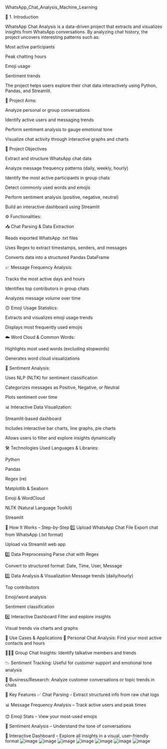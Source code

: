 WhatsApp_Chat_Analysis_Machine_Learning

🧾 1. Introduction

WhatsApp Chat Analysis is a data-driven project that extracts and visualizes insights from WhatsApp conversations. By analyzing chat history, the project uncovers interesting patterns such as:

Most active participants

Peak chatting hours

Emoji usage

Sentiment trends

The project helps users explore their chat data interactively using Python, Pandas, and Streamlit.

🎯 Project Aims:

Analyze personal or group conversations

Identify active users and messaging trends

Perform sentiment analysis to gauge emotional tone

Visualize chat activity through interactive graphs and charts

🎯 Project Objectives

Extract and structure WhatsApp chat data

Analyze message frequency patterns (daily, weekly, hourly)

Identify the most active participants in group chats

Detect commonly used words and emojis

Perform sentiment analysis (positive, negative, neutral)

Build an interactive dashboard using Streamlit

⚙️ Functionalities:

📥 Chat Parsing & Data Extraction

Reads exported WhatsApp .txt files

Uses Regex to extract timestamps, senders, and messages

Converts data into a structured Pandas DataFrame

📈 Message Frequency Analysis:

Tracks the most active days and hours

Identifies top contributors in group chats

Analyzes message volume over time

😊 Emoji Usage Statistics:

Extracts and visualizes emoji usage trends

Displays most frequently used emojis

☁️ Word Cloud & Common Words:

Highlights most used words (excluding stopwords)

Generates word cloud visualizations

💬 Sentiment Analysis:

Uses NLP (NLTK) for sentiment classification

Categorizes messages as Positive, Negative, or Neutral

Plots sentiment over time

📊 Interactive Data Visualization:

Streamlit-based dashboard

Includes interactive bar charts, line graphs, pie charts

Allows users to filter and explore insights dynamically

🛠️ Technologies Used
Languages & Libraries:

Python

Pandas

Regex (re)

Matplotlib & Seaborn

Emoji & WordCloud

NLTK (Natural Language Toolkit)

Streamlit

🔄 How It Works – Step-by-Step
1️⃣ Upload WhatsApp Chat File
Export chat from WhatsApp (.txt format)

Upload via Streamlit web app

2️⃣ Data Preprocessing
Parse chat with Regex

Convert to structured format: Date, Time, User, Message

3️⃣ Data Analysis & Visualization
Message trends (daily/hourly)

Top contributors

Emoji/word analysis

Sentiment classification

4️⃣ Interactive Dashboard
Filter and explore insights

Visual trends via charts and graphs

💼 Use Cases & Applications
👥 Personal Chat Analysis: Find your most active contacts and hours

🧑‍🤝‍🧑 Group Chat Insights: Identify talkative members and trends

📉 Sentiment Tracking: Useful for customer support and emotional tone analysis

🏢 Business/Research: Analyze customer conversations or topic trends in chats

🌟 Key Features
✅ Chat Parsing – Extract structured info from raw chat logs


📊 Message Frequency Analysis – Track active users and peak times

😊 Emoji Stats – View your most-used emojis

💬 Sentiment Analysis – Understand the tone of conversations

🧠 Interactive Dashboard – Explore all insights in a visual, user-friendly format
![image](https://github.com/user-attachments/assets/c907cc6a-49b1-4bd7-8bc4-776bee411507)
![image](https://github.com/user-attachments/assets/51d3315c-cb55-4efc-b428-a6bb89c1e14b)
![image](https://github.com/user-attachments/assets/ae8eb435-f002-4e99-a921-84ce21484945)
![image](https://github.com/user-attachments/assets/e9523f03-32c1-4d4b-a9ce-7bfe1ddeea7a)
![image](https://github.com/user-attachments/assets/81fb3572-073a-4564-a054-b85a0efb4897)
![image](https://github.com/user-attachments/assets/54333b51-8e5e-4ece-8590-439093e8c29a)
![image](https://github.com/user-attachments/assets/b8d56f6a-903b-4928-92c5-ed5237add073)






